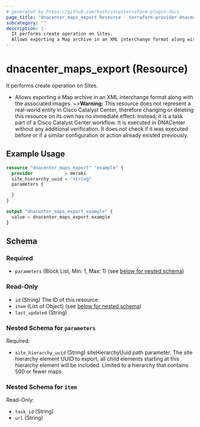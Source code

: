 ```yaml
---
# generated by https://github.com/hashicorp/terraform-plugin-docs
page_title: "dnacenter_maps_export Resource - terraform-provider-dnacenter"
subcategory: ""
description: |-
  It performs create operation on Sites.
  Allows exporting a Map archive in an XML interchange format along with the associated images.
---
```


# dnacenter_maps_export (Resource)

It performs create operation on Sites.

- Allows exporting a Map archive in an XML interchange format along with the associated images.
~>**Warning:**
This resource does not represent a real-world entity in Cisco Catalyst Center, therefore changing or deleting this resource on its own has no immediate effect.
Instead, it is a task part of a Cisco Catalyst Center workflow. It is executed in DNACenter without any additional verification. It does not check if it was executed before or if a similar configuration or action already existed previously.

## Example Usage

```terraform
resource "dnacenter_maps_export" "example" {
  provider            = meraki
  site_hierarchy_uuid = "string"
  parameters {

  }
}

output "dnacenter_maps_export_example" {
  value = dnacenter_maps_export.example
}
```

<!-- schema generated by tfplugindocs -->
## Schema

### Required

- `parameters` (Block List, Min: 1, Max: 1) (see [below for nested schema](#nestedblock--parameters))

### Read-Only

- `id` (String) The ID of this resource.
- `item` (List of Object) (see [below for nested schema](#nestedatt--item))
- `last_updated` (String)

<a id="nestedblock--parameters"></a>
### Nested Schema for `parameters`

Required:

- `site_hierarchy_uuid` (String) siteHierarchyUuid path parameter. The site hierarchy element UUID to export, all child elements starting at this hierarchy element will be included. Limited to a hierarchy that contains 500 or fewer maps.


<a id="nestedatt--item"></a>
### Nested Schema for `item`

Read-Only:

- `task_id` (String)
- `url` (String)
